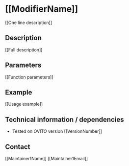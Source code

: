# [[ModifierName]]
[[One line description]]

## Description
[[Full description]]

## Parameters 
[[Function parameters]]

## Example
[[Usage example]]

## Technical information / dependencies
- Tested on OVITO version [[VersionNumber]]

## Contact
[[Maintainer1Name]] [[Maintainer1Email]]
